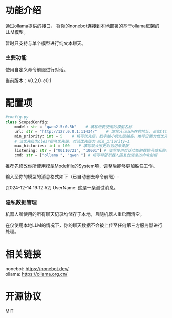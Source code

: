 # 功能介绍
通过ollama提供的接口，
将你的nonebot连接到本地部署的基于ollama框架的LLM模型。

暂时只支持与单个模型进行纯文本聊天。

### 主要功能
使用自定义命令前缀进行对话。

当前版本：v0.2.0-c0.1

# 配置项
```python
#config.py
class ScopedConfig:
    model: str = "qwen2.5:0.5b"    # 填写所要使用的模型名称
    url: str = "http://127.0.0.1:11434/"    # 填写ollma所在的地址，形如http://***/
    min_priority: int = 5    # 填写优先级，数字越小优先级越高，推荐设置为低优先，
    # 该优先级为clear指令优先级，对话优先级为 min_priority+1
    max_histories: int = 100    # 填写最大历史对话记录条数
    listening: str = ["00110721", "10001"] # 填写使用对话功能的群聊号或私聊对方QQ号
    cmd: str = ["ollama ", "qwen "] # 填写希望机器人回复此消息的命令前缀
```

推荐先修改你所使用模型Modelfile的System项，调整后能够更加胜任工作。

输入至你的模型的消息格式如下（已自动删去命令前缀）:

[2024-12-14 19:12:52] UserName: 这是一条测试消息。

### 隐私数据管理
机器人所使用的所有聊天记录均储存于本地，且随机器人重启而清空。

在仅使用本地LLM的情况下，你的聊天数据不会被上传至任何第三方服务器进行处理。

# 相关链接
nonebot: https://nonebot.dev/   
ollama: https://ollama.org.cn/

# 开源协议
MIT
